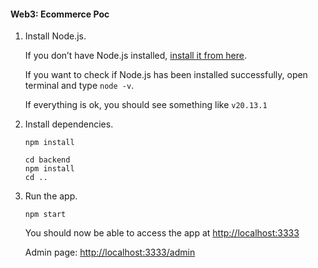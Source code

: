 #### Web3: Ecommerce Poc



1. Install Node.js.

      If you don’t have Node.js installed, [install it from here](https://nodejs.org/en/).

      If you want to check if Node.js has been installed successfully, open terminal and type ```node -v```.

      If everything is ok, you should see something like ```v20.13.1```

2. Install dependencies.
   ```
   npm install

   cd backend
   npm install
   cd ..
   ```

3. Run the app.
   ```
   npm start
   ```

      You should now be able to access the app at [http://localhost:3333](http://localhost:3333)

      Admin page: [http://localhost:3333/admin](http://localhost:3333/admin)
